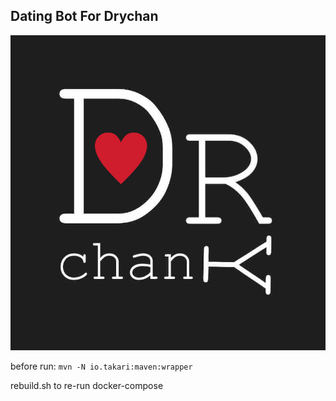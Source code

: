 ## Dating Bot For Drychan

![alt text](https://github.com/Timoniche/DrychanBot/blob/main/logo.JPEG)

before run:
`mvn -N io.takari:maven:wrapper`

rebuild.sh to re-run docker-compose